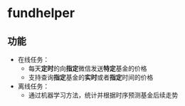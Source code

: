 # fundhelper

## 功能

* 在线任务：
  * 每天**定时**的向**指定**微信发送**特定**基金的价格
  * 支持查询**指定**基金的**实时**或者**指定**时间的价格
* 离线任务：
  * 通过机器学习方法，统计并根据时序预测基金后续走势
